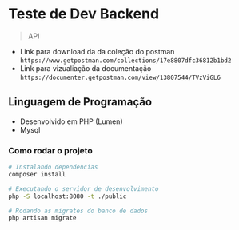 # Teste de Dev Backend

> API

- Link para download da da coleção do postman ```https://www.getpostman.com/collections/17e8807dfc36812b1bd2```
- Link para vizualiação da documentação ```https://documenter.getpostman.com/view/13807544/TVzViGL6```

## Linguagem de Programação
- Desenvolvido em PHP (Lumen)
- Mysql

### Como rodar o projeto

```bash
# Instalando dependencias
composer install

# Executando o servidor de desenvolvimento
php -S localhost:8080 -t ./public

# Rodando as migrates do banco de dados
php artisan migrate

```
